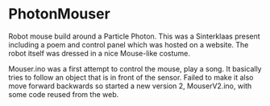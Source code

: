# PhotonMouser
Robot mouse build around a Particle Photon. This was a Sinterklaas present including a poem and control panel which was hosted on a website. The robot itself was dressed in a nice Mouse-like costume.

Mouser.ino was a first attempt to control the mouse, play a song. It basically tries to follow an object that is in front of the sensor. Failed to make it also move forward backwards so started a new version 2, MouserV2.ino, with some code reused from the web.
